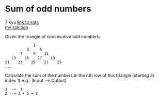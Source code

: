 # Sum of odd numbers
7 kyu
[link to kata](https://www.codewars.com/kata/55fd2d567d94ac3bc9000064/train/javascript)
<br>
[my solution](./kata.js)

Given the triangle of consecutive odd numbers:
```
             1
          3     5
       7     9    11
   13    15    17    19
21    23    25    27    29
...
```
Calculate the sum of the numbers in the nth row of this triangle (starting at index 1) e.g.: (Input --> Output)
```
1 -->  1
2 --> 3 + 5 = 8
```